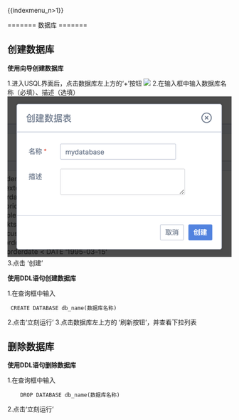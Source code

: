 {{indexmenu_n>1}}

======= 数据库 =======

## 创建数据库

**使用向导创建数据库**

1.进入USQL界面后，点击数据库左上方的‘+’按钮 ![](/analysis/usql/创建数据库2.png) 
2.在输入框中输入数据库名称（必填）、描述（选填）
![](/images/创建数据库3.png) 
3.点击 ‘创建’

**使用DDL语句创建数据库**

1.在查询框中输入

``` 
 CREATE DATABASE db_name(数据库名称)
```

2.点击‘立刻运行’ 
3.点击数据库左上方的 ‘刷新按钮’，并查看下拉列表

## 删除数据库

**使用DDL语句删除数据库**

1.在查询框中输入

``` 
    DROP DATABASE db_name(数据库名称)
```

2.点击‘立刻运行’

